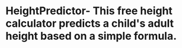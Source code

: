 # HeightPredictor- This free height calculator predicts a child's adult height based on a simple formula.
